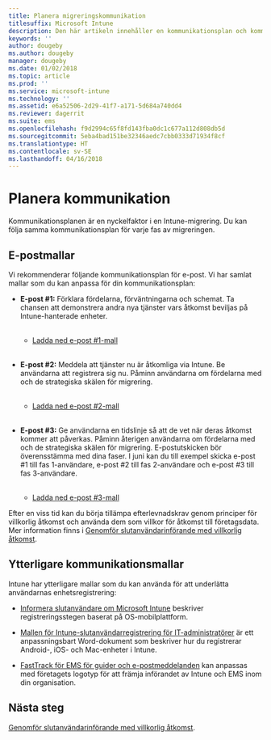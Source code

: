 ```yaml
---
title: Planera migreringskommunikation
titlesuffix: Microsoft Intune
description: Den här artikeln innehåller en kommunikationsplan och kommunikationsstrategi för migreringen när du migrerar till Microsoft Intune.
keywords: ''
author: dougeby
ms.author: dougeby
manager: dougeby
ms.date: 01/02/2018
ms.topic: article
ms.prod: ''
ms.service: microsoft-intune
ms.technology: ''
ms.assetid: e6a52506-2d29-41f7-a171-5d684a740dd4
ms.reviewer: dagerrit
ms.suite: ems
ms.openlocfilehash: f9d2994c65f8fd143fba0dc1c677a112d808db5d
ms.sourcegitcommit: 5eba4bad151be32346aedc7cbb0333d71934f8cf
ms.translationtype: HT
ms.contentlocale: sv-SE
ms.lasthandoff: 04/16/2018
---
```

# <a name="plan-communications"></a>Planera kommunikation

Kommunikationsplanen är en nyckelfaktor i en Intune-migrering. Du kan följa samma kommunikationsplan för varje fas av migreringen.

## <a name="email-templates"></a>E-postmallar

Vi rekommenderar följande kommunikationsplan för e-post. Vi har samlat mallar som du kan anpassa för din kommunikationsplan:

-   **E-post \#1:** Förklara fördelarna, förväntningarna och schemat. Ta chansen att demonstrera andra nya tjänster vars åtkomst beviljas på Intune-hanterade enheter.<br/><br/>


    -   [Ladda ned e-post \#1-mall](https://gallery.technet.microsoft.com/Intune-migration-guide-end-e3209b35)
<br></br>

-   **E-post \#2:** Meddela att tjänster nu är åtkomliga via Intune. Be användarna att registrera sig nu. Påminn användarna om fördelarna med och de strategiska skälen för migrering.<br/><br/>


    -   [Ladda ned e-post \#2-mall](https://gallery.technet.microsoft.com/Intune-migration-guide-end-a9d25eb5)
<br></br>

-   **E-post \#3:** Ge användarna en tidslinje så att de vet när deras åtkomst kommer att påverkas. Påminn återigen användarna om fördelarna med och de strategiska skälen för migrering. E-postutskicken bör överensstämma med dina faser. I juni kan du till exempel skicka e-post \#1 till fas 1-användare, e-post \#2 till fas 2-användare och e-post \#3 till fas 3-användare.<br/><br/>

    -   [Ladda ned e-post \#3-mall](https://gallery.technet.microsoft.com/Intune-migration-guide-end-831521b5)

Efter en viss tid kan du börja tillämpa efterlevnadskrav genom principer för villkorlig åtkomst och använda dem som villkor för åtkomst till företagsdata. Mer information finns i [Genomför slutanvändarinförande med villkorlig åtkomst](migration-guide-drive-adoption.md).

## <a name="additional-communication-templates"></a>Ytterligare kommunikationsmallar

Intune har ytterligare mallar som du kan använda för att underlätta användarnas enhetsregistrering:

-   [Informera slutanvändare om Microsoft Intune](end-user-educate.md) beskriver registreringsstegen baserat på OS-mobilplattform.

-   [Mallen för Intune-slutanvändarregistrering för IT-administratörer](https://gallery.technet.microsoft.com/End-user-Intune-enrollment-55dfd64a) är ett anpassningsbart Word-dokument som beskriver hur du registrerar Android-, iOS- och Mac-enheter i Intune.

-   [FastTrack för EMS för guider och e-postmeddelanden](https://gallery.technet.microsoft.com/FastTrack-for-EMS-How-To-f170da4c) kan anpassas med företagets logotyp för att främja införandet av Intune och EMS inom din organisation.

## <a name="next-steps"></a>Nästa steg

[Genomför slutanvändarinförande med villkorlig åtkomst](migration-guide-drive-adoption.md).
